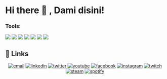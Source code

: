 
<!--
How to make this gif ?

I made my with https://codesandbox.io/s/github-profile-2ijk7
Then i recorded my screen to gif on Mac with Quicktime  and save result to [assets/github.mov](assets/github.mov)
This [gist](https://gist.github.com/tskaggs/6394639) help me to create a dedicated command that convert MOV to GIF.
Type this command `make generate-gif` to generate [assets/github.gif](assets/github.gif)
-->
# Hi there 👋 , Dami disini! 

### Tools:
<p>
    <img src="https://img.shields.io/badge/youtube-damisaviola-blue"/>
    <img src="/github/followers/:user?label=Follow"/>
    <img src="https://img.shields.io/badge/Code-Swift-blue?&logo=swift" />
    <img src="https://img.shields.io/badge/IDE-Xcode-blue?&logo=xcode" />
    <img src="https://img.shields.io/badge/Text%20Editor-Visual%20Studio%20Code-blue?&logo=visual%20studio%20code&logoColor=blue" />
    <img src="https://img.shields.io/badge/Steam-000000?style=for-the-badge&logo=steam&logoColor=white"/>
    <img src ="https://img.shields.io/badge/Epic%20Games-313131?style=for-the-badge&logo=Epic%20Games&logoColor=white"/>

## :link: Links

<p align="center">
  <a href="mailto:damimaturbongs.com"><img src="https://img.icons8.com/color/96/000000/gmail.png" alt="email"/></a>
  <a href="https://www.linkedin.com/in/dami-maturbongs-ab1997248/"><img src="https://img.icons8.com/color/96/000000/linkedin.png" alt="linkedin"/></a>
  <a href="https://twitter.com/damimtrbngs"><img src="https://img.icons8.com/color/96/000000/twitter-squared.png" alt="twitter"/></a>
  <a href="https://www.youtube.com/channel/UCWMdoEeb1XEu19C6AwAJ4Cg"><img src="https://img.icons8.com/color/96/000000/youtube.png" alt="youtube"/></a>
  <a href="https://www.facebook.com/dami-maturbongs"><img src="https://img.icons8.com/color/96/000000/facebook.png" alt="facebook"/></a>
  <a href="https://www.instagram.com/damisaviola"><img src="https://img.icons8.com/color/96/000000/instagram-new.png" alt="instagram"/></a>
  <a href="https://www.twitch.tv/damisaviola"><img src="https://img.icons8.com/color/96/000000/twitch--v2.png" alt="twitch"/></a>
  <a href="https://steamcommunity.com/id/damimaturbongs"><img src="https://img.icons8.com/fluent/96/000000/steam.png" alt="steam"/></a>
  <a href="https://open.spotify.com/user/damimaturbongs?si=bdd62ff8b127484f"><img src="https://img.icons8.com/color/96/000000/spotify--v1.png" alt="spotify"/></a>
